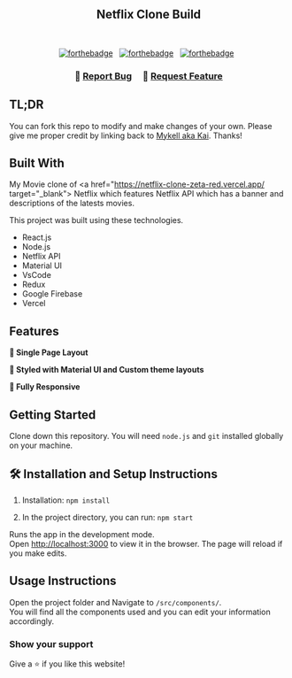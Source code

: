 
<h2 align="center">
  Netflix Clone Build<br/>
  <a href="http://soumya-jit.tech/" target="_blank"></a>
</h2>


<br/>

<center>

[![forthebadge](https://forthebadge.com/images/badges/built-with-love.svg)](https://forthebadge.com) &nbsp;
[![forthebadge](https://forthebadge.com/images/badges/made-with-javascript.svg)](https://forthebadge.com) &nbsp;
[![forthebadge](https://forthebadge.com/images/badges/open-source.svg)](https://forthebadge.com) &nbsp;


</center>

<h3 align="center">
    🔹
    <a href="https://github.com/kaishigui/netflix-clone/issues">Report Bug</a> &nbsp; &nbsp;
    🔹
    <a href="https://github.com/kaishigui/netflix-clone/issues">Request Feature</a>
</h3>

## TL;DR

You can fork this repo to modify and make changes of your own. Please give me proper credit by linking back to [Mykell aka Kai](https://github.com/kaishigui/netflix-clone). Thanks!

## Built With

My Movie clone of <a href="https://netflix-clone-zeta-red.vercel.app/ target="_blank"> Netflix</a> which features Netflix API which has a banner and descriptions of the latests movies.

This project was built using these technologies.

- React.js
- Node.js
- Netflix API
- Material UI
- VsCode
- Redux
- Google Firebase
- Vercel
 

## Features

**📖 Single Page Layout**

**🎨 Styled with Material UI and Custom theme layouts**

**📱 Fully Responsive**

## Getting Started

Clone down this repository. You will need `node.js` and `git` installed globally on your machine.

## 🛠 Installation and Setup Instructions

1. Installation: `npm install`

2. In the project directory, you can run: `npm start`

Runs the app in the development mode.\
Open [http://localhost:3000](http://localhost:3000) to view it in the browser.
The page will reload if you make edits.

## Usage Instructions

Open the project folder and Navigate to `/src/components/`. <br/>
You will find all the components used and you can edit your information accordingly.

### Show your support

Give a ⭐ if you like this website!
